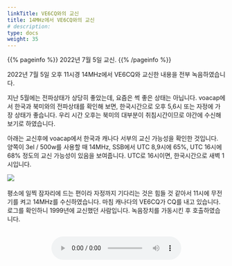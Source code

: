 ```yaml
---
linkTitle: VE6CQ와의 교신
title: 14MHz에서 VE6CQ와의 교신
# description:
type: docs
weight: 35
---
```


{{% pageinfo %}}
2022년 7월 5일 교신.
{{% /pageinfo %}}

2022년 7월 5일 오후 11시경 14MHz에서 VE6CQ와 교신한 내용을 전부 녹음하였습니다.

지난 5월에는 전파상태가 상당히 좋았는데, 요즘은 썩 좋은 상태는 아닙니다. voacap에서 한국과 북미와의 전파상태를 확인해 보면, 한국시간으로 오후 5,6시 또는 자정에 가장 상태가 좋습니다. 우리 시간 오후는 북미의 대부분이 취침시간이므로 야간에 수신해 보기로 하였습니다.

아래는 교신후에 voacap에서 한국과 캐나다 서부의 교신 가능성을 확인한 것입니다. 양쪽이 3el / 500w를 사용할 때 14MHz, SSB에서 UTC 8,9시에 65%, UTC 16시에 68% 정도의 교신 가능성이 있음을 보여줍니다. UTC로 16시이면, 한국시간으로 새벽 1시입니다.

<img src="/recording/img/voacap.png"><br>
<br>
평소에 일찍 잠자리에 드는 편이라 자정까지 기다리는 것은 힘들 것 같아서 11시에 무전기를 켜고 14MHz를 수신하였습니다. 마침 캐나다의 VE6CQ가 CQ를 내고 있습니다. 로그를 확인하니 1999년에 교신했던 사람입니다. 녹음장치를 가동시킨 후 호출하였습니다.<br>
<br>
<center><audio src="https://blog.kakaocdn.net/dn/vu0If/btrGExbulT9/3JUTHJe4csFrjcunah1R5K/tfile.mp3" controls="controls"></audio></center><br>